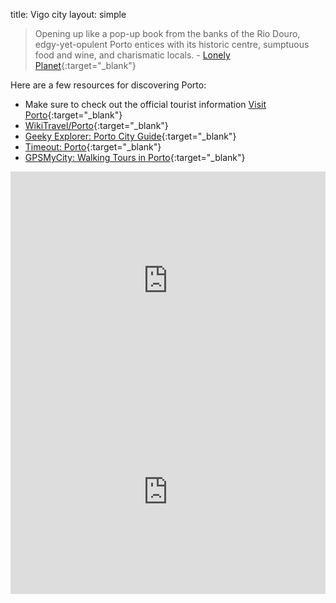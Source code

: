 title: Vigo city
layout: simple

> Opening up like a pop-up book from the banks of the Rio Douro, edgy-yet-opulent Porto entices with its historic centre, sumptuous food and wine, and charismatic locals.
> \- [Lonely Planet](https://www.lonelyplanet.com/portugal/the-north/porto){:target="_blank"}

Here are a few resources for discovering Porto:

* Make sure to check out the official tourist information [Visit Porto](http://www.visitporto.travel/){:target="_blank"}
* [WikiTravel/Porto](https://wikitravel.org/en/Porto){:target="_blank"}
* [Geeky Explorer: Porto City Guide](https://www.geekyexplorer.com/porto-city-guide/){:target="_blank"}
* [Timeout: Porto](https://www.timeout.com/porto/city-guide){:target="_blank"}
* [GPSMyCity: Walking Tours in Porto](https://www.gpsmycity.com/gps-tour-guides/porto-3570.html){:target="_blank"}

<iframe width="100%" height="350" id="gmap_canvas" src="https://maps.google.com/maps?q=porto&t=&z=4&ie=UTF8&iwloc=&output=embed" frameborder="0" scrolling="no" marginheight="0" marginwidth="0"></iframe>

<div style="position:relative;padding-top:max(60%,326px);height:0;width:100%"><iframe allow="clipboard-write" sandbox="allow-top-navigation allow-top-navigation-by-user-activation allow-downloads allow-scripts allow-same-origin allow-popups allow-modals allow-popups-to-escape-sandbox" allowfullscreen="true" style="position:absolute;border:none;width:100%;height:100%;left:0;right:0;top:0;bottom:0;" src="https://e.issuu.com/embed.html?d=brochuraporto_175x175_af_en_edit_13&hideIssuuLogo=true&u=visitporto"></iframe></div>